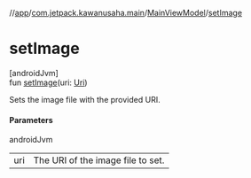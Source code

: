 //[app](../../../index.md)/[com.jetpack.kawanusaha.main](../index.md)/[MainViewModel](index.md)/[setImage](set-image.md)

# setImage

[androidJvm]\
fun [setImage](set-image.md)(uri: [Uri](https://developer.android.com/reference/kotlin/android/net/Uri.html))

Sets the image file with the provided URI.

#### Parameters

androidJvm

| | |
|---|---|
| uri | The URI of the image file to set. |
